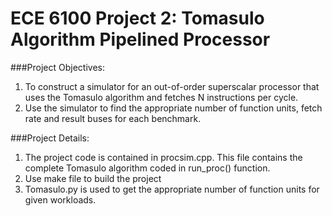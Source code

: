ECE 6100 Project 2: Tomasulo Algorithm Pipelined Processor
=========================

###Project Objectives:
1. To construct a simulator for an out-of-order superscalar processor that uses the Tomasulo algorithm and fetches N instructions per cycle. 
2. Use the simulator to find the appropriate number of function units, fetch rate and result buses for each benchmark. 

###Project Details:
1. The project code is contained in procsim.cpp. This file contains the complete Tomasulo algorithm coded in run_proc() function.
2. Use make file to build the project
3. Tomasulo.py is used to get the appropriate number of function units for given workloads.
